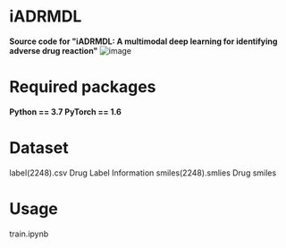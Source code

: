 # iADRMDL
 **Source code for "iADRMDL: A multimodal deep learning for identifying adverse drug reaction"**
![image](https://user-images.githubusercontent.com/35030944/155885213-691fa62a-1ad0-451f-ab13-cbf1d6f59abf.png)
# Required packages
**Python == 3.7
PyTorch == 1.6**
# Dataset
label(2248).csv   Drug Label Information
smiles(2248).smlies    Drug smiles
# Usage
train.ipynb
